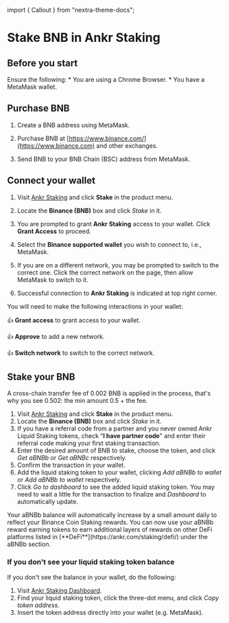 import { Callout } from "nextra-theme-docs";

# Stake BNB in Ankr Staking

## Before you start

<Callout>
Ensure the following:
* You are using a Chrome Browser.
* You have a MetaMask wallet.
</Callout>

## Purchase BNB

1. Create a BNB address using MetaMask.

2. Purchase BNB at [https://www.binance.com/](https://www.binance.com) and other exchanges.

3. Send BNB to your BNB Chain (BSC) address from MetaMask.

## Connect your wallet

1. Visit [Ankr Staking](https://www.ankr.com/staking/) and click **Stake** in the product menu.

2. Locate the **Binance (BNB)** box and click *Stake* in it.

3. You are prompted to grant **Ankr Staking** access to your wallet. Click **Grant Access** to proceed.

4. Select the **Binance supported wallet** you wish to connect to, i.e., MetaMask.

5. If you are on a different network, you may be prompted to switch to the correct one. Click the correct network on the page, then allow MetaMask to switch to it.

6. Successful connection to **Ankr Staking** is indicated at top right corner.

You will need to make the following interactions in your wallet:

👍 **Grant access** to grant access to your wallet.

👍 **Approve** to add a new network.

👍 **Switch network** to switch to the correсt network.

## Stake your BNB

<Callout type="info" emoji="ℹ">
A cross-chain transfer fee of 0.002 BNB is applied in the process, that's why you see 0.502: the min amount 0.5 + the fee.
</Callout>

1. Visit [Ankr Staking](https://www.ankr.com/staking/) and click **Stake** in the product menu. 
2. Locate the **Binance (BNB)** box and click *Stake* in it.
3. If you have a referral code from a partner and you never owned Ankr Liquid Staking tokens, check "**I have partner code**" and enter their referral code making your first staking transaction.
4. Enter the desired amount of BNB to stake, choose the token, and click *Get aBNBb* or *Get aBNBc* respectively.
5. Confirm the transaction in your wallet.
6. Add the liquid staking token to your wallet, clicking *Add aBNBb to wallet* or *Add aBNBb to wallet* respectively.
7. Click *Go to dashboard* to see the added liquid staking token. You may need to wait a little for the transaction to finalize and *Dashboard* to automatically update. 


<Callout emoji="✅">
Your aBNBb balance will automatically increase by a small amount daily to reflect your Binance Coin Staking rewards. 
You can now use your aBNBb reward earning tokens to earn additional layers of rewards on other DeFi platforms listed in [**DeFi**](https://ankr.com/staking/defi/) under the aBNBb section.
</Callout>

### If you don't see your liquid staking token balance

If you don't see the balance in your wallet, do the following:

1. Visit [Ankr Staking Dashboard](https://www.ankr.com/staking/dashboard).
2. Find your liquid staking token, click the three-dot menu, and click *Copy token address*.
3. Insert the token address directly into your wallet (e.g. MetaMask).
